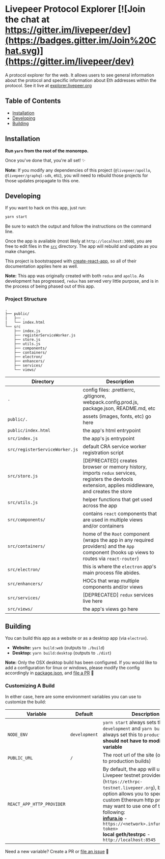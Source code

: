 # Livepeer Protocol Explorer [![Join the chat at https://gitter.im/livepeer/dev](https://badges.gitter.im/Join%20Chat.svg)](https://gitter.im/livepeer/dev)

A protocol explorer for the web. It allows users to see general information about the protocol and specific information about Eth addresses within the protocol. See it live at [explorer.livepeer.org](https://explorer.livepeer.org)

## Table of Contents

* [Installation](#installation)
* [Developing](#developing)
* [Building](#building)

## Installation

**Run `yarn` from the root of the monorepo.**

Once you've done that, you're all set! ✨

**Note:** If you modify any dependencies of this project (`@livepeer/apollo`, `@livepeer/graphql-sdk`, etc), you will need to rebuild those projects for those updates propagate to this one.
## Developing

If you want to hack on this app, just run:

```bash
yarn start
```

Be sure to watch the output and follow the instructions on the command line.

Once the app is available (most likely at `http://localhost:3000`), you are free to edit files in the [`src`](https://github.com/livepeer/livepeerjs/tree/master/%40livepeer/explorer/src) directory. The app will rebuild and update as you make changes.

This project is bootstrapped with [create-react-app](https://github.com/facebook/create-react-app), so all of their documentation applies here as well.

**Note:** This app was originally created with both `redux` and `apollo`. As development has progressed, `redux` has served very little purpose, and is in the process of being phased out of this app.

### Project Structure

```
.
├── public/
|   ├── .
|   └── index.html
└── src
    ├── index.js
    ├── registerServiceWorker.js
    ├── store.js
    ├── utils.js
    ├── components/
    ├── containers/
    ├── electron/
    ├── enhancers/
    ├── services/
    └── views/
```
Directory                      | Description
-------------------------------|-------------
`.`                            | config files: .prettierrc, .gitignore, webpack.config.prod.js, package.json, README.md, etc
`public/.`                     | assets (images, fonts, etc) go here
`public/index.html`            | the app's html entrypoint
`src/index.js`                 | the app's js entrypoint
`src/registerServiceWorker.js` | default CRA service worker registration script
`src/store.js`                 | [DEPRECATED] creates browser or memory history, imports `redux` services, registers the devtools extension, applies middleware, and creates the store
`src/utils.js`                 | helper functions that get used across the app
`src/components/`              | contains `react` components that are used in multiple views and/or containers
`src/containers/`              | home of the `Root` component (wraps the app in any required providers) and the `App` component (hooks up views to routes via `react-router`)
`src/electron/`                | this is where the `electron` app's main process file abides.
`src/enhancers/`               | HOCs that wrap multiple components and/or views
`src/services/`                | [DEPRECATED] `redux` services live here
`src/views/`                   | the app's views go here

## Building

You can build this app as a website or as a desktop app (via `electron`).

- **Website:** `yarn build:web` (outputs to `./build`)
- **Desktop:** `yarn build:desktop` (outputs to `./dist`)

**Note:** Only the OSX desktop build has been configured. If you would like to add a configuration for linux or windows, please modify the config accordingly in [package.json](https://github.com/livepeer/livepeerjs/blob/master/%40livepeer/explorer/package.json#L45), and [file a PR](https://github.com/livepeer/livepeerjs/pulls) 🍻
### Customizing A Build

In either case, here are some environment variables you can use to customize the build:

Variable                      | Default       | Description
------------------------------|---------------|----
`NODE_ENV`                    | `development` | `yarn start` always sets this to `development` and `yarn build` will always set this to `production`. **You should not have to modify this variable**
`PUBLIC_URL`                  | `/`           | The root url of the site (only applies to production builds)
`REACT_APP_HTTP_PROVIDER`     |               | By default, the app will use the Livepeer testnet provider (`https://ethrpc-testnet.livepeer.org`), but this option allows you to specify a custom Ethereum http provider. You may want to use one of the following: <br />**[infura.io](https://infura.io)**  - `https://<network>.infura.io/<your-token>`<br />**local geth/testrpc** - `http://localhost:8545`<br />

Need a new variable? Create a PR or [file an issue](https://github.com/livepeer/livepeerjs/issues) 🍻


